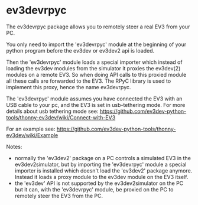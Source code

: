 # ev3devrpyc

The ev3devrpyc package allows you to remotely steer a real EV3 from your PC.

You only need to import the 'ev3devrpyc' module at the beginning of your python program 
before the ev3dev or ev3dev2 api is loaded. 

Then the 'ev3devrpyc' module loads a special importer which instead of loading the ev3dev 
modules from the simulator it proxies the ev3dev(2) modules on a remote EV3. 
So when doing API calls to this proxied module all these calls are forwarded to the EV3. The RPyC library is used to implement this proxy, hence the name ev3devrpyc.

The 'ev3devrpyc' module assumes you have connected the EV3 with an USB cable to your pc, and the EV3 is set in usb-tethering mode. For more details about usb tethering mode see: https://github.com/ev3dev-python-tools/thonny-ev3dev/wiki/Connect-with-EV3

For an example see: https://github.com/ev3dev-python-tools/thonny-ev3dev/wiki/Example

Notes: 
* normally the 'ev3dev2' package on a PC controls a simulated EV3 in the ev3dev2simulator, but by importing 
the 'ev3devrpyc' module a special importer is installed which doesn't load the 'ev3dev2' package anymore. Instead it loads a proxy module to the ev3dev module on the EV3 itself.
* the 'ev3dev' API is not supported by the ev3dev2simulator on the PC but it can, with the 'ev3devrpyc' module, be proxied on the PC to remotely steer the EV3 from the PC.
